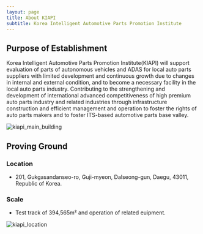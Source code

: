 ```yaml
---
layout: page
title: About KIAPI
subtitle: Korea Intelligent Automotive Parts Promotion Institute
---
```


## Purpose of Establishment

Korea Intelligent Automotive Parts Promotion Institute(KIAPI) will support evaluation of parts of autonomous vehicles and ADAS for local auto parts suppliers with limited development and continuous growth due to changes in internal and external condition, and to become a necessary facility in the local auto parts industry.
Contributing to the strengthening and development of international advanced competitiveness of high premium auto parts industry and related industries through infrastructure construction and efficient management and operation to foster the rights of auto parts makers and to foster ITS-based automotive parts base valley.

![kiapi_main_building](/assets/img/about_kiapi/kiapi_main_building.PNG)



## Proving Ground

### Location
- 201, Gukgasandanseo-ro, Guji-myeon, Dalseong-gun, Daegu, 43011, Republic of Korea.

### Scale
- Test track of 394,565m² and operation of related euipment.

![kiapi_location](/assets/img/about_kiapi/kiapi_location.png)